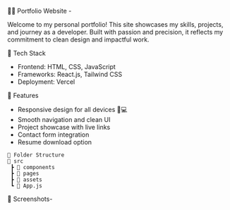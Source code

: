 🧑‍💻 Portfolio Website -

Welcome to my personal portfolio! This site showcases my skills, projects, and journey as a developer. Built with passion and precision, it reflects my commitment to clean design and impactful work.

🚀 Tech Stack
- Frontend: HTML, CSS, JavaScript
- Frameworks: React.js, Tailwind CSS
- Deployment: Vercel

📌 Features
- Responsive design for all devices 📱💻
- Smooth navigation and clean UI
- Project showcase with live links
- Contact form integration
- Resume download option

```
📂 Folder Structure
📁 src
 ┣ 📂 components
 ┣ 📂 pages
 ┣ 📂 assets
 ┗ 📜 App.js
```

📸 Screenshots-









